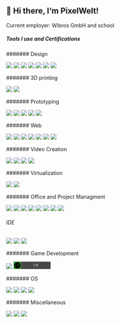 ## 👋 Hi there, I‘m PixelWelt!

Current employer: Wibros GmbH and school

##### Tools I use and Certifications
<!--START_SECTION:badges-->
<!--END_SECTION:badges-->
####### Design
<p float="left">
  <img src="https://raw.github.com/PixelWelt/PixelWelt/main/img/Adobe.png" width="100" />
  <img src="https://raw.github.com/PixelWelt/PixelWelt/main/img/Affinity.png" width="100" /> 
  <img src="https://raw.github.com/PixelWelt/PixelWelt/main/img/Lightroom.png" width="100" />
  <img src="https://raw.github.com/PixelWelt/PixelWelt/main/img/Gimp.png" width="100" />
  <img src="https://raw.github.com/PixelWelt/PixelWelt/main/img/Aseprite.png" width="100" />
  <img src="https://raw.github.com/PixelWelt/PixelWelt/main/img/Blender.png" width="100" />
    <img src="https://raw.github.com/PixelWelt/PixelWelt/main/img/Scribus.png" width="100" />
</p>
####### 3D printing
<p float="left">
  <img src="https://raw.github.com/PixelWelt/PixelWelt/main/img/Octoprint.png" width="100" />
  <img src="https://raw.github.com/PixelWelt/PixelWelt/main/img/Cura.png" width="100" /> 
</p>
####### Prototyping
<p float="left">
  <img src="https://raw.github.com/PixelWelt/PixelWelt/main/img/Arduino.png" width="100" />
  <img src="https://raw.github.com/PixelWelt/PixelWelt/main/img/rpi.png" width="100" /> 
  <img src="https://raw.github.com/PixelWelt/PixelWelt/main/img/C.png" width="100" />
  <img src="https://raw.github.com/PixelWelt/PixelWelt/main/img/C++.png" width="100" /> 
  <img src="https://raw.github.com/PixelWelt/PixelWelt/main/img/Python.png" width="100" /> 
</p>
####### Web
<p float="left">
  <img src="https://raw.github.com/PixelWelt/PixelWelt/main/img/CSS.png" width="100" />
  <img src="https://raw.github.com/PixelWelt/PixelWelt/main/img/Javascript.png" width="100" /> 
  <img src="https://raw.github.com/PixelWelt/PixelWelt/main/img/HTML.png" width="100" />
  <img src="https://raw.github.com/PixelWelt/PixelWelt/main/img/Wordpress.png" width="100" /> 
  <img src="https://raw.github.com/PixelWelt/PixelWelt/main/img/ovh.png" width="100" /> 
  <img src="https://raw.github.com/PixelWelt/PixelWelt/main/img/php.png" width="100" /> 
  <img src="https://raw.github.com/PixelWelt/PixelWelt/main/img/MySQL.png" width="100" /> 
</p>

####### Video Creation
<p float="left">
  <img src="https://raw.github.com/PixelWelt/PixelWelt/main/img/YoutubStudio.png" width="100" />
  <img src="https://raw.github.com/PixelWelt/PixelWelt/main/img/Audacity.png" width="100" /> 
  <img src="https://raw.github.com/PixelWelt/PixelWelt/main/img/OBSStudio.png" width="100" />
  <img src="https://raw.github.com/PixelWelt/PixelWelt/main/img/kdenLive.png" width="100" /> 
</p>

####### Virtualization
<p float="left">
  <img src="https://raw.github.com/PixelWelt/PixelWelt/main/img/Docker.png" width="100" />
  <img src="https://raw.github.com/PixelWelt/PixelWelt/main/img/Portainer.png" width="100" /> 
</p>

####### Office and Project Managment
<p float="left">
  <img src="https://raw.github.com/PixelWelt/PixelWelt/main/img/Clickup.png" width="100" />
  <img src="https://raw.github.com/PixelWelt/PixelWelt/main/img/GoogleSheets.png" width="100" /> 
  <img src="https://raw.github.com/PixelWelt/PixelWelt/main/img/Drive.png" width="100" />
  <img src="https://raw.github.com/PixelWelt/PixelWelt/main/img/Diagrams.png" width="100" /> 
  <img src="https://raw.github.com/PixelWelt/PixelWelt/main/img/Jamboard.png" width="100" />
  <img src="https://raw.github.com/PixelWelt/PixelWelt/main/img/Trello.png" width="100" /> 
  <img src="https://raw.github.com/PixelWelt/PixelWelt/main/img/Prezi.png" width="100" />
  <img src="https://raw.github.com/PixelWelt/PixelWelt/main/img/Github.png" width="100" /> 
</p>

###### IDE
<p float="left">
  <img src="https://raw.github.com/PixelWelt/PixelWelt/main/img/IntelliJ.png" width="100" />
  <img src="https://raw.github.com/PixelWelt/PixelWelt/main/img/vs.png" width="100" /> 
  <img src="https://raw.github.com/PixelWelt/PixelWelt/main/img/vsCode.png" width="100" />
</p>

####### Game Development
<p float="left">
  <img src="https://raw.github.com/PixelWelt/PixelWelt/main/img/Unity.png" width="100" />
  <img src="https://github.com/PixelWelt/PixelWelt/blob/main/img/C%23.png?raw=true" width="100" /> 
</p>

####### OS
<p float="left">
  <img src="https://raw.github.com/PixelWelt/PixelWelt/main/img/Windows.png" width="100" />
  <img src="https://raw.github.com/PixelWelt/PixelWelt/main/img/Ubuntu.png" width="100" /> 
  <img src="https://raw.github.com/PixelWelt/PixelWelt/main/img/ChromeOs.png" width="100" /> 
  <img src="https://raw.github.com/PixelWelt/PixelWelt/main/img/Pop!_OS.png" width="100" /> 
</p>

####### Miscellaneous
<p float="left">
  <img src="https://raw.github.com/PixelWelt/PixelWelt/main/img/Lua.png" width="100" />
  <img src="https://raw.github.com/PixelWelt/PixelWelt/main/img/Filezilla.png" width="100" />
  <img src="https://raw.github.com/PixelWelt/PixelWelt/main/img/Terminal.png" width="100" /> 
</p>
